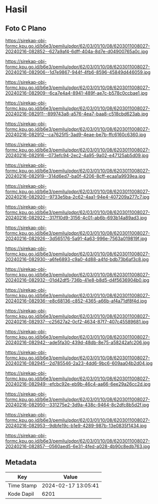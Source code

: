 # Hasil

## Foto C Plano

https://sirekap-obj-formc.kpu.go.id/b6e3/pemilu/pdpr/62/03/01/10/08/6203011008027-20240216-082852--627a9af4-6dff-404a-8d7e-d04900765a0c.jpg

https://sirekap-obj-formc.kpu.go.id/b6e3/pemilu/pdpr/62/03/01/10/08/6203011008027-20240216-082906--1d7e9867-944f-4fb6-8596-45849d446059.jpg

https://sirekap-obj-formc.kpu.go.id/b6e3/pemilu/pdpr/62/03/01/10/08/6203011008027-20240216-082909--6ca7e4a4-8941-489f-ae7c-b578c0ccbae1.jpg

https://sirekap-obj-formc.kpu.go.id/b6e3/pemilu/pdpr/62/03/01/10/08/6203011008027-20240216-082911--899743a8-a576-4ea7-baa8-c518cbd623ab.jpg

https://sirekap-obj-formc.kpu.go.id/b6e3/pemilu/pdpr/62/03/01/10/08/6203011008027-20240216-082912--ca7625f5-3ad9-4eae-be7b-ffc6160c6360.jpg

https://sirekap-obj-formc.kpu.go.id/b6e3/pemilu/pdpr/62/03/01/10/08/6203011008027-20240216-082916--073efc94-2ec2-4a95-9a02-e47125ab5d09.jpg

https://sirekap-obj-formc.kpu.go.id/b6e3/pemilu/pdpr/62/03/01/10/08/6203011008027-20240216-082919--314d6ed7-ba0f-4206-8cff-ecaa1a9939ea.jpg

https://sirekap-obj-formc.kpu.go.id/b6e3/pemilu/pdpr/62/03/01/10/08/6203011008027-20240216-082920--9733e5ba-2c62-4aa1-94e4-407209a277c7.jpg

https://sirekap-obj-formc.kpu.go.id/b6e3/pemilu/pdpr/62/03/01/10/08/6203011008027-20240216-082922--317f10d9-3156-4c01-ab6b-693b14a89ad3.jpg

https://sirekap-obj-formc.kpu.go.id/b6e3/pemilu/pdpr/62/03/01/10/08/6203011008027-20240216-082926--3d565176-5a91-4a63-996e-7563a019819f.jpg

https://sirekap-obj-formc.kpu.go.id/b6e3/pemilu/pdpr/62/03/01/10/08/6203011008027-20240216-082930--a6fe6893-c9a0-4d88-a4fd-bdb73b6af3c8.jpg

https://sirekap-obj-formc.kpu.go.id/b6e3/pemilu/pdpr/62/03/01/10/08/6203011008027-20240216-082932--01d42df5-736b-41e8-b8d5-d4f5636904b0.jpg

https://sirekap-obj-formc.kpu.go.id/b6e3/pemilu/pdpr/62/03/01/10/08/6203011008027-20240216-082936--e8c68136-c852-4365-a66b-af4a71df8f4d.jpg

https://sirekap-obj-formc.kpu.go.id/b6e3/pemilu/pdpr/62/03/01/10/08/6203011008027-20240216-082937--c25627a2-0cf2-4634-87f7-407c45589681.jpg

https://sirekap-obj-formc.kpu.go.id/b6e3/pemilu/pdpr/62/03/01/10/08/6203011008027-20240216-082942--ade5fa30-439d-48db-8e75-a58242afc206.jpg

https://sirekap-obj-formc.kpu.go.id/b6e3/pemilu/pdpr/62/03/01/10/08/6203011008027-20240216-082945--2d785546-2a23-4dd6-9bc6-609aa04b2d04.jpg

https://sirekap-obj-formc.kpu.go.id/b6e3/pemilu/pdpr/62/03/01/10/08/6203011008027-20240216-082949--efcbc92e-eb9b-46c4-aa66-6ee29a26cc2d.jpg

https://sirekap-obj-formc.kpu.go.id/b6e3/pemilu/pdpr/62/03/01/10/08/6203011008027-20240216-082950--331275e2-3d9a-438c-9464-8c2dfc8b5d2f.jpg

https://sirekap-obj-formc.kpu.go.id/b6e3/pemilu/pdpr/62/03/01/10/08/6203011008027-20240216-082953--9dbfe19c-b1e9-4289-987b-13e0835f1434.jpg

https://sirekap-obj-formc.kpu.go.id/b6e3/pemilu/pdpr/62/03/01/10/08/6203011008027-20240216-082857--0560aed5-6e31-4fed-a028-4b90c8edb763.jpg


## Metadata

| Key        | Value               |
| ---------- | ------------------- |
| Time Stamp | 2024-02-17 13:05:41 |
| Kode Dapil | 6201                |



